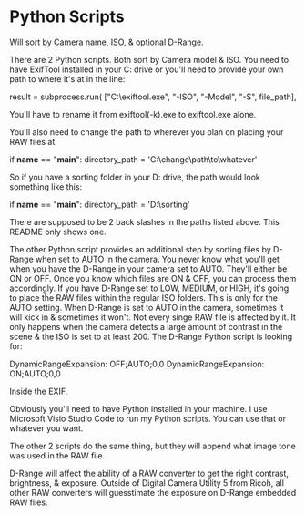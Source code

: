 # Python Scripts
Will sort by Camera name, ISO, & optional D-Range.

There are 2 Python scripts. Both sort by Camera model & ISO. You need to have ExifTool installed in your C: drive or you'll need to provide your own path to where it's at in the line:

result = subprocess.run(
    ["C:\\exiftool.exe", "-ISO", "-Model", "-S", file_path],

You'll have to rename it from exiftool(-k).exe to exiftool.exe alone.

You'll also need to change the path to wherever you plan on placing your RAW files at.

if __name__ == "__main__":
    directory_path = 'C:\\change\\path\\to\\whatever'

So if you have a sorting folder in your D: drive, the path would look something like this:

if __name__ == "__main__":
    directory_path = 'D:\\sorting'

There are supposed to be 2 back slashes in the paths listed above. This README only shows one.

The other Python script provides an additional step by sorting files by D-Range when set to AUTO in the camera. You never know what you'll get when you have the D-Range in your camera set to AUTO. They'll either be ON or OFF. Once you know which files are ON & OFF, you can process them accordingly. If you have D-Range set to LOW, MEDIUM, or HIGH, it's going to place the RAW files within the regular ISO folders. This is only for the AUTO setting. When D-Range is set to AUTO in the camera, sometimes it will kick in & sometimes it won't. Not every singe RAW file is affected by it. It only happens when the camera detects a large amount of contrast in the scene & the ISO is set to at least 200. The D-Range Python script is looking for:

DynamicRangeExpansion: OFF;AUTO;0,0
DynamicRangeExpansion: ON;AUTO;0,0

Inside the EXIF.

Obviously you'll need to have Python installed in your machine. I use Microsoft Visio Studio Code to run my Python scripts. You can use that or whatever you want.

The other 2 scripts do the same thing, but they will append what image tone was used in the RAW file.

D-Range will affect the ability of a RAW converter to get the right contrast, brightness, & exposure. Outside of Digital Camera Utility 5 from Ricoh, all other RAW converters will guesstimate the exposure on D-Range embedded RAW files.
